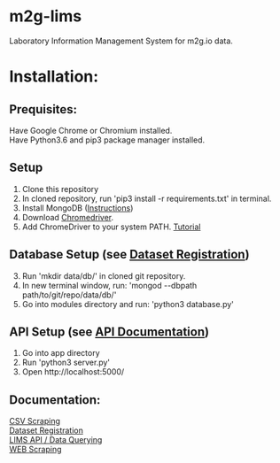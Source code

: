# m2g-lims
Laboratory Information Management System for m2g.io data.

# Installation:
## Prequisites:
Have Google Chrome or Chromium installed.  
Have Python3.6 and pip3 package manager installed.

## Setup
1. Clone this repository
2. In cloned repository, run 'pip3 install -r requirements.txt' in terminal.
3. Install MongoDB ([Instructions](https://docs.mongodb.com/manual/installation/))
4. Download [Chromedriver](https://chromedriver.storage.googleapis.com/index.html?path=2.34/).
5. Add ChromeDriver to your system PATH. [Tutorial](http://www.kenst.com/2015/03/installing-chromedriver-on-mac-osx/)

## Database Setup (see [Dataset Registration](https://nbviewer.jupyter.org/github/rguo123/m2g-lims/blob/master/docs/Dataset_Registration.ipynb))
3. Run 'mkdir data/db/' in cloned git repository.
4. In new terminal window, run: 'mongod --dbpath path/to/git/repo/data/db/'
5. Go into modules directory and run: 'python3 database.py'

## API Setup (see [API Documentation](https://nbviewer.jupyter.org/github/rguo123/m2g-lims/blob/master/docs/API_Documentation.ipynb))
1. Go into app directory
2. Run 'python3 server.py'
3. Open http://localhost:5000/


## Documentation:
[CSV Scraping](https://nbviewer.jupyter.org/github/rguo123/m2g-lims/blob/master/docs/CSV_Scraper.ipynb)  
[Dataset Registration](https://nbviewer.jupyter.org/github/rguo123/m2g-lims/blob/master/docs/Dataset_Registration.ipynb)  
[LIMS API / Data Querying](https://nbviewer.jupyter.org/github/rguo123/m2g-lims/blob/master/docs/API_Documentation.ipynb)  
[WEB Scraping](https://nbviewer.jupyter.org/github/rguo123/m2g-lims/blob/master/docs/Web_Scraper.ipynb)  
